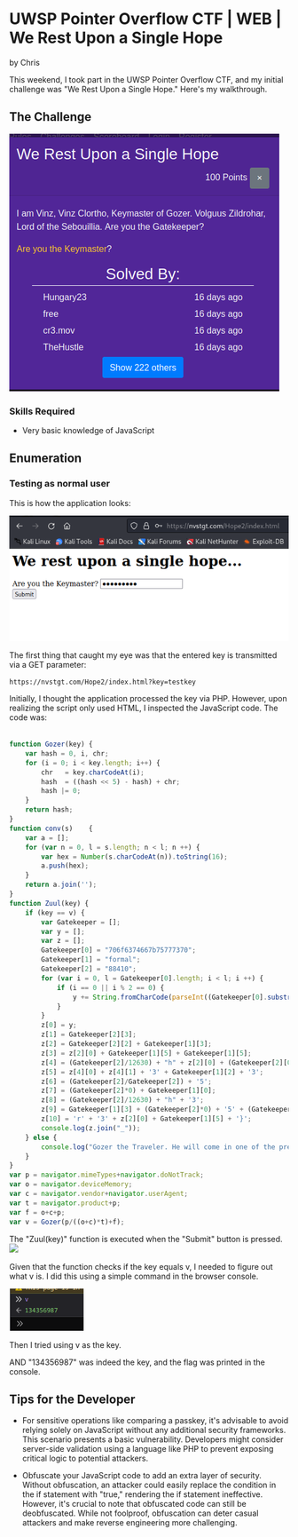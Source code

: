 # UWSP Pointer Overflow CTF | WEB | We Rest Upon a Single Hope 
by Chris

This weekend, I took part in the UWSP Pointer Overflow CTF, and my initial challenge was "We Rest Upon a Single Hope." Here's my walkthrough.

## The Challenge
![](./we-rest-upon-a-single-hope.png)

### Skills Required
* Very basic knowledge of JavaScript

## Enumeration
### Testing as normal user
This is how the application looks:

![](./first-tests.png)

The first thing that caught my eye was that the entered key is transmitted via a GET parameter:


```
https://nvstgt.com/Hope2/index.html?key=testkey
```

Initially, I thought the application processed the key via PHP. However, upon realizing the script only used HTML, I inspected the JavaScript code. The code was:

```javascript

function Gozer(key) {
    var hash = 0, i, chr;
    for (i = 0; i < key.length; i++) {
        chr   = key.charCodeAt(i);
        hash  = ((hash << 5) - hash) + chr;
        hash |= 0;
    }
    return hash;
}
function conv(s)	{
    var a = [];
    for (var n = 0, l = s.length; n < l; n ++) {
        var hex = Number(s.charCodeAt(n)).toString(16);
        a.push(hex);
    }
    return a.join('');
}
function Zuul(key) {
    if (key == v) {
        var Gatekeeper = [];
        var y = [];
        var z = [];
        Gatekeeper[0] = "706f6374667b75777370";
        Gatekeeper[1] = "formal";
        Gatekeeper[2] = "88410";
        for (var i = 0, l = Gatekeeper[0].length; i < l; i ++) {
            if (i == 0 || i % 2 == 0) {
                y += String.fromCharCode(parseInt((Gatekeeper[0].substring(i, i+2)), 16));
            }
        }
        z[0] = y;
        z[1] = Gatekeeper[2][3];
        z[2] = Gatekeeper[2][2] + Gatekeeper[1][3];
        z[3] = z[2][0] + Gatekeeper[1][5] + Gatekeeper[1][5];
        z[4] = (Gatekeeper[2]/12630) + "h" + z[2][0] + (Gatekeeper[2][0]-1);
        z[5] = z[4][0] + z[4][1] + '3' + Gatekeeper[1][2] + '3';
        z[6] = (Gatekeeper[2]/Gatekeeper[2]) + '5';
        z[7] = (Gatekeeper[2]*0) + Gatekeeper[1][0];
        z[8] = (Gatekeeper[2]/12630) + "h" + '3';
        z[9] = Gatekeeper[1][3] + (Gatekeeper[2]*0) + '5' + (Gatekeeper[2][0]-1);
        z[10] = 'r' + '3' + z[2][0] + Gatekeeper[1][5] + '}';
        console.log(z.join("_"));
    } else {
        console.log("Gozer the Traveler. He will come in one of the pre-chosen forms. During the rectification of the Vuldrini, the traveler came as a large and moving Torg! Then, during the third reconciliation of the last of the McKetrick supplicants, they chose a new form for him: that of a giant Slor! Many Shuvs and Zuuls knew what it was to be roasted in the depths of the Slor that day, I can tell you!");
    }
}
var p = navigator.mimeTypes+navigator.doNotTrack;
var o = navigator.deviceMemory;
var c = navigator.vendor+navigator.userAgent;
var t = navigator.product+p;
var f = o+c+p;
var v = Gozer(p/((o+c)*t)+f);
```

The "Zuul(key)" function is executed when the "Submit" button is pressed.
![](./js.png)

Given that the function checks if the key equals v, I needed to figure out what v is. I did this using a simple command in the browser console.

![](./v.png)

Then I tried using v as the key.

AND "134356987" was indeed the key, and the flag was printed in the console.


## Tips for the Developer

* For sensitive operations like comparing a passkey, it's advisable to avoid relying solely on JavaScript without any additional security frameworks. This scenario presents a basic vulnerability. Developers might consider server-side validation using a language like PHP to prevent exposing critical logic to potential attackers.

* Obfuscate your JavaScript code to add an extra layer of security. Without obfuscation, an attacker could easily replace the condition in the if statement with "true," rendering the if statement ineffective. However, it's crucial to note that obfuscated code can still be deobfuscated. While not foolproof, obfuscation can deter casual attackers and make reverse engineering more challenging.
